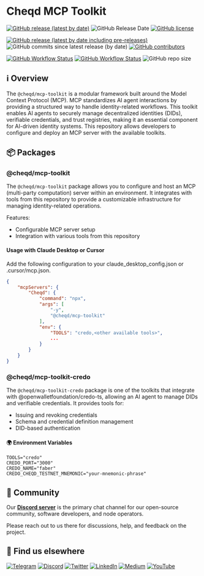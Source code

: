 # Cheqd MCP Toolkit

[![GitHub release (latest by date)](https://img.shields.io/github/v/release/cheqd/cheqd-mcp-toolkit?color=green&label=stable%20release&style=flat-square)](https://github.com/cheqd/cheqd-mcp-toolkit/releases/latest) ![GitHub Release Date](https://img.shields.io/github/release-date/cheqd/cheqd-mcp-toolkit?color=green&style=flat-square) [![GitHub license](https://img.shields.io/github/license/cheqd/cheqd-mcp-toolkit?color=blue&style=flat-square)](https://github.com/cheqd/cheqd-mcp-toolkit/blob/main/LICENSE)

[![GitHub release (latest by date including pre-releases)](https://img.shields.io/github/v/release/cheqd/cheqd-mcp-toolkit?include_prereleases&label=dev%20release&style=flat-square)](https://github.com/cheqd/cheqd-mcp-toolkit/releases/) ![GitHub commits since latest release (by date)](https://img.shields.io/github/commits-since/cheqd/cheqd-mcp-toolkit/latest?style=flat-square) [![GitHub contributors](https://img.shields.io/github/contributors/cheqd/cheqd-mcp-toolkit?label=contributors%20%E2%9D%A4%EF%B8%8F&style=flat-square)](https://github.com/cheqd/cheqd-mcp-toolkit/graphs/contributors)

[![GitHub Workflow Status](https://img.shields.io/github/actions/workflow/status/cheqd/cheqd-mcp-toolkit/dispatch.yml?label=workflows&style=flat-square)](https://github.com/cheqd/cheqd-mcp-toolkit/actions/workflows/dispatch.yml) [![GitHub Workflow Status](https://img.shields.io/github/actions/workflow/status/cheqd/cheqd-mcp-toolkit/codeql.yml?label=CodeQL&style=flat-square)](https://github.com/cheqd/cheqd-mcp-toolkit/actions/workflows/codeql.yml) ![GitHub repo size](https://img.shields.io/github/repo-size/cheqd/cheqd-mcp-toolkit?style=flat-square)

## ℹ️ Overview
The `@cheqd/mcp-toolkit` is a modular framework built around the Model Context Protocol (MCP). MCP standardizes AI agent interactions by providing a structured way to handle identity-related workflows. This toolkit enables AI agents to securely manage decentralized identities (DIDs), verifiable credentials, and trust registries, making it an essential component for AI-driven identity systems. This repository allows developers to configure and deploy an MCP server with the available toolkits.

## 📦 Packages

### @cheqd/mcp-toolkit

The `@cheqd/mcp-toolkit` package allows you to configure and host an MCP (multi-party computation) server within an environment. It integrates with tools from this repository to provide a customizable infrastructure for managing identity-related operations.

Features:

- Configurable MCP server setup
- Integration with various tools from this repository

#### Usage with Claude Desktop or Cursor
Add the following configuration to your claude_desktop_config.json or .cursor/mcp.json.

```json
{
    "mcpServers": {
        "Cheqd": {
            "command": "npx",
            "args": [
                "-y",
                "@cheqd/mcp-toolkit"
            ],
            "env": {
                "TOOLS": "credo,<other available tools>",
                ...
            }
        }
    }
}
```


### @cheqd/mcp-toolkit-credo
The `@cheqd/mcp-toolkit-credo` package is one of the toolkits that integrate with @openwalletfoundation/credo-ts, allowing an AI agent to manage DIDs and verifiable credentials. It provides tools for:

- Issuing and revoking credentials
- Schema and credential definition management
- DID-based authentication

#### 🌍 Environment Variables
```
TOOLS="credo"
CREDO_PORT="3000"
CREDO_NAME="faber"
CREDO_CHEQD_TESTNET_MNEMONIC="your-mnemonic-phrase"
```

## 💬 Community

Our [**Discord server**](http://cheqd.link/discord-github) is the primary chat channel for our open-source community, software developers, and node operators.

Please reach out to us there for discussions, help, and feedback on the project.

## 🙋 Find us elsewhere

[![Telegram](https://img.shields.io/badge/Telegram-2CA5E0?style=for-the-badge\&logo=telegram\&logoColor=white)](https://t.me/cheqd) [![Discord](https://img.shields.io/badge/Discord-7289DA?style=for-the-badge\&logo=discord\&logoColor=white)](http://cheqd.link/discord-github) [![Twitter](https://img.shields.io/badge/Twitter-1DA1F2?style=for-the-badge\&logo=twitter\&logoColor=white)](https://twitter.com/intent/follow?screen\_name=cheqd\_io) [![LinkedIn](https://img.shields.io/badge/LinkedIn-0077B5?style=for-the-badge\&logo=linkedin\&logoColor=white)](http://cheqd.link/linkedin) [![Medium](https://img.shields.io/badge/Medium-12100E?style=for-the-badge\&logo=medium\&logoColor=white)](https://blog.cheqd.io) [![YouTube](https://img.shields.io/badge/YouTube-FF0000?style=for-the-badge\&logo=youtube\&logoColor=white)](https://www.youtube.com/channel/UCBUGvvH6t3BAYo5u41hJPzw/)

